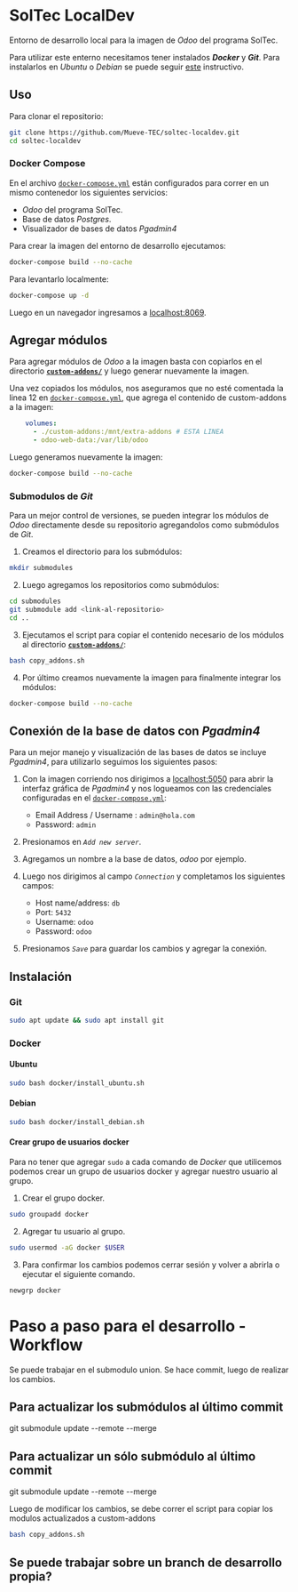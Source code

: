 # SolTec LocalDev

Entorno de desarrollo local para la imagen de *Odoo* del programa SolTec.

Para utilizar este enterno necesitamos tener instalados ***Docker*** y ***Git***. Para instalarlos en *Ubuntu* o *Debian* se puede seguir [este](#instalación) instructivo.

## Uso

Para clonar el repositorio:

```bash
git clone https://github.com/Mueve-TEC/soltec-localdev.git
cd soltec-localdev
```

### Docker Compose

En el archivo [`docker-compose.yml`](/docker-compose.yml) están configurados para correr en un mismo contenedor los siguientes servicios:

- *Odoo* del programa SolTec.
- Base de datos *Postgres*.
- Visualizador de bases de datos *Pgadmin4*

Para crear la imagen del entorno de desarrollo ejecutamos:

```bash
docker-compose build --no-cache
```

Para levantarlo localmente:

```bash
docker-compose up -d
```

Luego en un navegador ingresamos a [localhost:8069](http://localhost:8069).

## Agregar módulos

Para agregar módulos de *Odoo* a la imagen basta con copiarlos en el directorio [**`custom-addons/`**](/custom-addons/) y luego generar nuevamente la imagen.

Una vez copiados los módulos, nos aseguramos que no esté comentada la linea 12  en [`docker-compose.yml`](/docker-compose.yml), que agrega el contenido de custom-addons a la imagen:

```yml
    volumes:
      - ./custom-addons:/mnt/extra-addons # ESTA LINEA
      - odoo-web-data:/var/lib/odoo
```

Luego generamos nuevamente la imagen:

```bash
docker-compose build --no-cache
```

### Submodulos de *Git*

Para un mejor control de versiones, se pueden integrar los módulos de *Odoo* directamente desde su repositorio agregandolos como submódulos de *Git*.

1. Creamos el directorio para los submódulos:

```bash
mkdir submodules
```

2. Luego agregamos los repositorios como submódulos:

```bash
cd submodules
git submodule add <link-al-repositorio>
cd ..
```

3. Ejecutamos el script para copiar el contenido necesario de los módulos al directorio [**`custom-addons/`**](/custom-addons/):

```bash
bash copy_addons.sh
```

4. Por último creamos nuevamente la imagen para finalmente integrar los módulos:

```bash
docker-compose build --no-cache
```

## Conexión de la base de datos con _Pgadmin4_

Para un mejor manejo y visualización de las bases de datos se incluye _Pgadmin4_, para utilizarlo seguimos los siguientes pasos:

1. Con la imagen corriendo nos dirigimos a [localhost:5050](http://localhost:5050) para abrir la interfaz gráfica de _Pgadmin4_ y nos logueamos con las credenciales configuradas en el [`docker-compose.yml`](/docker-compose.yml):

    - Email Address / Username : `admin@hola.com`
    - Password: `admin`

2. Presionamos en _`Add new server`_.

3. Agregamos un nombre a la base de datos, _odoo_ por ejemplo.

4. Luego nos dirigimos al campo _`Connection`_ y completamos los siguientes campos:

    -  Host name/address: `db`
    -  Port: `5432`
    -  Username: `odoo`
    -  Password: `odoo`

5. Presionamos _`Save`_ para guardar los cambios y agregar la conexión.

## Instalación

### Git

```bash
sudo apt update && sudo apt install git
```

### Docker

#### Ubuntu

```bash
sudo bash docker/install_ubuntu.sh
```

#### Debian

```bash
sudo bash docker/install_debian.sh
```

#### Crear grupo de usuarios docker

 Para no tener que agregar `sudo` a cada comando de *Docker* que utilicemos podemos crear un grupo de usuarios docker y agregar nuestro usuario al grupo.

1. Crear el grupo docker.

```bash
sudo groupadd docker
```

2. Agregar tu usuario al grupo.

```bash
sudo usermod -aG docker $USER
```

3. Para confirmar los cambios podemos cerrar sesión y volver a abrirla o ejecutar el siguiente comando.

```bash
newgrp docker
```



# Paso a paso para el desarrollo - Workflow

Se puede trabajar en el submodulo union. Se hace commit, luego de realizar los cambios. 


## Para actualizar los submódulos al último commit
git submodule update --remote --merge

## Para actualizar un sólo submódulo al último commit
git submodule update --remote --merge <path-to-submodule>

Luego de modificar los cambios, se debe correr el script para copiar los modulos actualizados a custom-addons

```bash
bash copy_addons.sh
```

## Se puede trabajar sobre un branch de desarrollo propia? 

